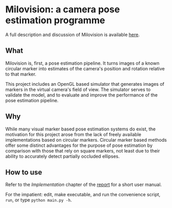 Milovision: a camera pose estimation programme
==============================================

A full description and discussion of Milovision is available
[here](http://wintermute.eu/report.pdf).

What
----

Milovision is, first, a pose estimation pipeline. It turns images of a
known circular marker into estimates of the camera's position and rotation
relative to that marker. 

This project includes an OpenGL based simulator that generates images of markers
in the virtual camera's field of view. The simulator serves to validate the
model, and to evaluate and improve the performance of the pose estimation
pipeline.

Why
---

While many visual marker based pose estimation systems do exist, the motivation
for this project arose from the lack of freely available implementations based
on circular markers. Circular marker based methods offer some distinct
advantages for the purpose of pose estimation by comparison with those that rely
on square markers, not least due to their ability to accurately detect partially
occluded ellipses.

How to use
----------

Refer to the *Implementation* chapter of the
[report](http://wintermute.eu/report.pdf) for a short user manual.

For the impatient: edit, make executable, and run the convenience script,
`run`, or type `python main.py -h`.
